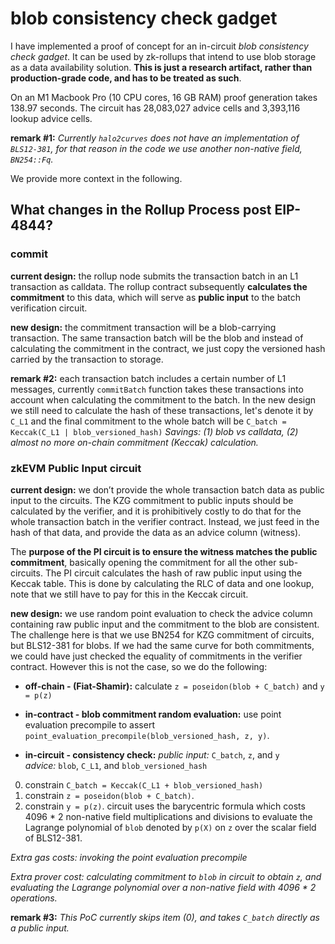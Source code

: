 # blob consistency check gadget

I have implemented a proof of concept for an in-circuit *blob consistency check gadget*. It can be used by zk-rollups that intend to use blob storage as a data availability solution. **This is just a research artifact, rather than production-grade code, and has to be treated as such**. 

On an M1 Macbook Pro (10 CPU cores, 16 GB RAM) proof generation takes 138.97 seconds. The circuit has 28,083,027 advice cells and 3,393,116 lookup advice cells.

**remark #1:** *Currently `halo2curves` does not have an implementation of `BLS12-381`, for that reason in the code we use another non-native field, `BN254::Fq`.*

We provide more context in the following.

## What changes in the Rollup Process post EIP-4844?

### commit

**current design:** the rollup node submits the transaction batch in an L1 transaction as calldata. The rollup contract subsequently **calculates the commitment** to this data, which will serve as **public input** to the batch verification circuit.

**new design:** the commitment transaction will be a blob-carrying transaction. The same transaction batch will be the blob and instead of calculating the commitment in the contract, we just copy the versioned hash carried by the transaction to storage.

**remark #2:** each transaction batch includes a certain number of L1 messages, currently `commitBatch` function takes these transactions into account when calculating the commitment to the batch. In the new design we still need to calculate the hash of these transactions, let's denote it by `C_L1` and the final commitment to the whole batch will be `C_batch = Keccak(C_L1 | blob_versioned_hash)`
*Savings: (1) blob vs calldata, (2) almost no more on-chain commitment (Keccak) calculation.*

### zkEVM Public Input circuit

**current design:** we don’t provide the whole transaction batch data as public input to the circuits. The KZG commitment to public inputs should be calculated by the verifier, and it is prohibitively costly to do that for the whole transaction batch in the verifier contract. Instead, we just feed in the hash of that data, and provide the data as an advice column (witness). 

The **purpose of the PI circuit is to ensure the witness matches the public commitment**, basically opening the commitment for all the other sub-circuits. The PI circuit calculates the hash of raw public input using the Keccak table. This is done by calculating the RLC of data and one lookup, note that we still have to pay for this in the Keccak circuit.

**new design:** we use random point evaluation to check the advice column containing raw public input and the commitment to the blob are consistent. The challenge here is that we use BN254 for KZG commitment of circuits, but BLS12-381 for blobs. If we had the same curve for both commitments, we could have just checked the equality of commitments in the verifier contract. However this is not the case, so we do the following:

- **off-chain - (Fiat-Shamir):** calculate `z = poseidon(blob + C_batch)` and `y = p(z)`
  
- **in-contract - blob commitment random evaluation:** use point evaluation precompile to assert `point_evaluation_precompile(blob_versioned_hash, z, y)`.
  
- **in-circuit - consistency check:** 
*public input:* `C_batch`, `z`, and `y`  
*advice:* `blob`, `C_L1`, and `blob_versioned_hash`
0. constrain `C_batch = Keccak(C_L1 + blob_versioned_hash)`
1. constrain `z = poseidon(blob + C_batch)`. 
2. constrain `y = p(z)`. circuit uses the barycentric formula which costs 4096 * 2 non-native field multiplications and divisions to evaluate the Lagrange polynomial of `blob` denoted by `p(X)` on `z` over the scalar field of BLS12-381.

*Extra gas costs: invoking the point evaluation precompile*

*Extra prover cost: calculating commitment to `blob` in circuit to obtain `z`, and evaluating the Lagrange polynomial over a non-native field with 4096 * 2 operations.*

**remark #3:** *This PoC currently skips item (0), and takes `C_batch` directly as a public input.*
